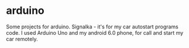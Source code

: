 # arduino
Some projects for arduino.
Signalka - it's for my car autostart programs code.
I used Arduino Uno and my android 6.0 phone, for call and start my car remotely.
